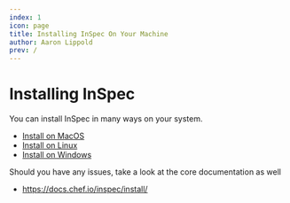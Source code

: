 ```yaml
---
index: 1
icon: page
title: Installing InSpec On Your Machine
author: Aaron Lippold
prev: /
---
```


# Installing InSpec 

You can install InSpec in many ways on your system.

- [Install on MacOS](MacInstall.md)
- [Install on Linux](LinuxInstall.md)
- [Install on Windows](WindowsInstall.md)

Should you have any issues, take a look at the core documentation as well

- <https://docs.chef.io/inspec/install/>
